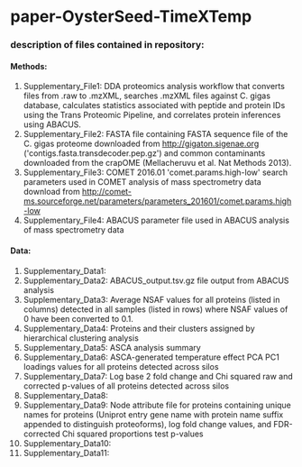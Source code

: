 # paper-OysterSeed-TimeXTemp

### description of files contained in repository:

#### Methods:  

1. Supplementary_File1:  DDA proteomics analysis workflow that converts files from .raw to .mzXML, searches .mzXML files against C. gigas database, calculates statistics associated with peptide and protein IDs using the Trans Proteomic Pipeline, and correlates protein inferences using ABACUS.   
2. Supplementary_File2: FASTA file containing FASTA sequence file of the C. gigas proteome downloaded from http://gigaton.sigenae.org ('contigs.fasta.transdecoder.pep.gz') and common contaminants downloaded from the crapOME (Mellacheruvu et al. Nat Methods 2013).
2. Supplementary_File3:  COMET 2016.01 'comet.params.high-low' search parameters used in COMET analysis of mass spectrometry data download from http://comet-ms.sourceforge.net/parameters/parameters_201601/comet.params.high-low
3. Supplementary_File4:  ABACUS parameter file used in ABACUS analysis of mass spectrometry data

#### Data:  

1. Supplementary_Data1:  
2. Supplementary_Data2:  ABACUS_output.tsv.gz file output from ABACUS analysis
3. Supplementary_Data3:  Average NSAF values for all proteins (listed in columns) detected in all samples (listed in rows) where NSAF values of 0 have been converted to 0.1.
4. Supplementary_Data4:  Proteins and their clusters assigned by hierarchical clustering analysis
5. Supplementary_Data5:  ASCA analysis summary
6. Supplementary_Data6:  ASCA-generated temperature effect PCA PC1 loadings values for all proteins detected across silos
7. Supplementary_Data7:  Log base 2 fold change and Chi squared raw and corrected p-values of all proteins detected across silos
8. Supplementary_Data8:  
9. Supplementary_Data9:  Node attribute file for proteins containing unique names for proteins (Uniprot entry gene name with protein name suffix appended to distinguish proteoforms), log fold change values, and FDR-corrected Chi squared proportions test p-values
10. Supplementary_Data10:
11. Supplementary_Data11:

